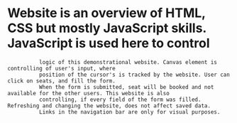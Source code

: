 # Website is an overview of HTML, CSS but mostly JavaScript skills. JavaScript is used here to control
              logic of this demonstrational website. Canvas element is controlling of user's input, where
              position of the cursor's is tracked by the website. User can click on seats, and fill the form.
              When the form is submitted, seat will be booked and not available for the other users. This website is also
              controlling, if every field of the form was filled. Refreshing and changing the website, does not affect saved data.
              Links in the navigation bar are only for visual purposes.
